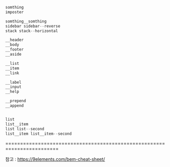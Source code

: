 ```javascript
somthing
imposter

somthing__somthing
sidebar sidebar--reverse
stack stack--horizontal

__header
__body
__footer
__aside

__list
__item
__link

__label
__input
__help

__prepend
__append


list
list__item
list list--second
list__item list__item--second
```

========================================================================

참고 : https://9elements.com/bem-cheat-sheet/